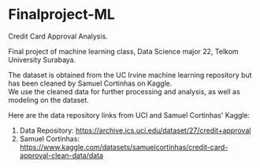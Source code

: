 # Finalproject-ML

Credit Card Approval Analysis. 

Final project of machine learning class, Data Science major 22, Telkom University Surabaya.  

The dataset is obtained from the UC Irvine machine learning repository but has been cleaned by Samuel Cortinhas on Kaggle.  
We use the cleaned data for further processing and analysis, as well as modeling on the dataset.  

Here are the data repository links from UCI and Samuel Cortinhas' Kaggle:  
1. Data Repository: https://archive.ics.uci.edu/dataset/27/credit+approval  
2. Samuel Cortinhas: https://www.kaggle.com/datasets/samuelcortinhas/credit-card-approval-clean-data/data
